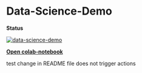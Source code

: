# Data-Science-Demo

**Status**

[![data-science-demo](https://github.com/ChristerAkerblom/Data-Science-Demo/actions/workflows/main.yml/badge.svg)](https://github.com/ChristerAkerblom/Data-Science-Demo/actions/workflows/main.yml)

[**Open colab-notebook**](https://colab.research.google.com/drive/1ZngdtUfFsOgZ4csV2jNVXgZbl0YLrAg5#scrollTo=Sw73teXKaJYb)


test change in README file does not trigger actions
